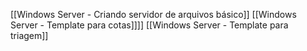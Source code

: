 [[Windows Server - Criando servidor de arquivos básico]]
[[Windows Server - Template para cotas]]]]
[[Windows Server - Template para triagem]]